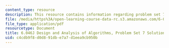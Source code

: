```yaml
---
content_type: resource
description: This resource contains information regarding problem set 7 solution.
file: /media/https%3A/open-learning-course-data-rc.s3.amazonaws.com/6-046j-design-and-analysis-of-algorithms-spring-2012/c4cdb9f8d0d891dbe7a7d1eea9cb950b_MIT6_046JS12_ps7_sol.pdf
file_type: application/pdf
resourcetype: Document
title: 6.046J Design and Analysis of Algorithms, Problem Set 7 Solutions
uid: c4cdb9f8-d0d8-91db-e7a7-d1eea9cb950b
---
```

